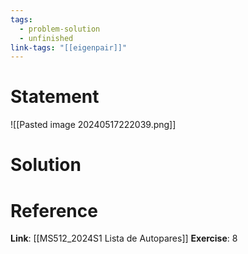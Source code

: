 ```yaml
---
tags:
  - problem-solution
  - unfinished
link-tags: "[[eigenpair]]"
---
```

# Statement 
![[Pasted image 20240517222039.png]]

# Solution


# Reference
**Link**: [[MS512_2024S1 Lista de Autopares]]
**Exercise**: 8